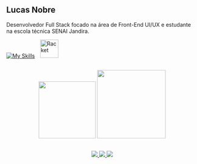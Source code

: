## Lucas Nobre

Desenvolvedor Full Stack focado na área de Front-End UI/UX e estudante na escola técnica SENAI Jandira.

[![My Skills](https://skillicons.dev/icons?i=html,css,js,typescript,cpp,java,py,tailwindcss,react,nodejs,kotlin,mysql,mongodb,figma,lua)](https://skillicons.dev)
<img src="https://raw.githubusercontent.com/racket/icons/master/racket-logo.svg" alt="Racket" width="48px" style="margin-left:10px;"/>

##

<div align="center">
  <img height="150em" src="https://github.com/user-attachments/assets/dd9c3f1f-27af-4f50-81ab-7efbbfb658ac"/>
  <img height="180em" src="https://github-readme-stats.vercel.app/api/top-langs/?username=lucsnobre&layout=compact&theme=radical&hide_border=true&bg_color=0D1117&title_color=E4405F&text_color=FFFFFF&icon_color=E4405F"/>
</div>

##

<div align="center">   
  <a href="https://instagram.com/axvancel" target="_blank">
    <img src="https://img.shields.io/badge/-Instagram-%23E4405F?style=for-the-badge&logo=instagram&logoColor=white" target="_blank">
  </a>
  <a href = "mailto:lucasfilbeto@gmail.com">
    <img src="https://img.shields.io/badge/-Gmail-%23333?style=for-the-badge&logo=gmail&logoColor=white" target="_blank">
  </a>
  <a href="https://www.linkedin.com/in/lucas-rodrigues-nobre-01941b327/" target="_blank">
    <img src="https://img.shields.io/badge/-LinkedIn-%230077B5?style=for-the-badge&logo=linkedin&logoColor=white" target="_blank">
  </a> 
</div>
